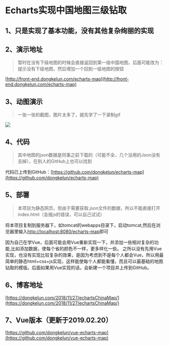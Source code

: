 # Echarts实现中国地图三级钻取

## 1、只是实现了基本功能，没有其他复杂绚丽的实现
## 2、演示地址
> 暂时在没有下级地图的时候会直接返回到第一级中国地图，后面可能改为：提示没有下级地图，然后增加一个回到一级地图的按钮

[http://front-end.dongkelun.com/echarts-map](http://front-end.dongkelun.com/echarts-map)


## 3、动图演示
> 一张一张的截图，图片太多了，就先学了一下录制gif

<!-- more -->
![](https://github.com/dongkelun/echarts-map/blob/master/asset/images/ehcarts-map.gif)

## 4、代码

> 其中地图的json数据是同事之前下载的（可能不全，几个没用的Json没有去掉），在别人的GitHub上也可以找到

代码已上传到GitHub：[https://github.com/dongkelun/echarts-map](https://github.com/dongkelun/echarts-map)


## 5、部署
>本项目为静态网页，但由于需要获取.json文件的数据，所以不能直接打开index.html（会报js的错误，可以自己试试）

将本项目复制到服务器下，如tomcat的webapps目录下，启动tomcat,然后在浏览器里输入[http://localhost:8080/echarts-map](http://localhost:8080/echarts-map)即可

因为自己在学Vue，后面可能会用Vue重新实现一下，并添加一些相对复杂的功能,比如添加数据，使每个省的颜色不一样，更多样化一些。
之所以没有先用Vue实现，也没有实现比较复杂的效果，是因为考虑到不是每个人都会Vue，所以用最简单的静态html+css+js实现，这样能使每个人都能看懂，而且可以最基础的地图钻取的模版。后面如果用Vue实现的话，会新建一个项目并上传到GitHub。
## 6、博客地址
[https://dongkelun.com/2018/11/27/echartsChinaMap/](https://dongkelun.com/2018/11/27/echartsChinaMap/)

## 7、Vue版本（更新于2019.02.20）
[https://github.com/dongkelun/vue-echarts-map](https://github.com/dongkelun/vue-echarts-map)


